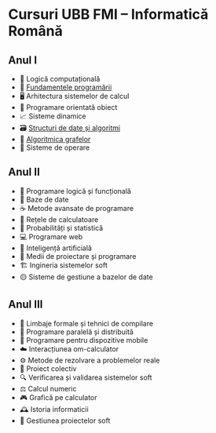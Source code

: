 # Cursuri UBB FMI – Informatică Română

## Anul I
- 🎲 Logică computațională
- 🐍 [Fundamentele programării](./Anul%201/FUNDAMENTELE%20PROGRAMARII/)
- 🖥️ Arhitectura sistemelor de calcul
- 🔧 Programare orientată obiect
- 📈 Sisteme dinamice
- 🗃️ [Structuri de date și algoritmi](./Anul%201/STRUCTURI%20DE%20DATE%20SI%20ALGORITMI/)
- 🚀 [Algoritmica grafelor](./Anul%201/ALGORITMICA%20GRAFELOR/)
- 🐧 Sisteme de operare

## Anul II
- 🦉 Programare logică și funcțională
- 💾 Baze de date
- ☕ Metode avansate de programare
- 📡 Rețele de calculatoare
- 🎲 Probabilități și statistică
- 💻 Programare web
- 🤖 Inteligență artificială
- 🧰 Medii de proiectare și programare
- 🏗️ Ingineria sistemelor soft
- 🟡 Sisteme de gestiune a bazelor de date

## Anul III
- 🧪 Limbaje formale și tehnici de compilare
- 🔗 Programare paralelă și distribuită
- 📱 Programare pentru dispozitive mobile
- ☁️ Interacțiunea om-calculator
- ⚙️ Metode de rezolvare a problemelor reale
- 🤝 Proiect colectiv
- 🔍 Verificarea și validarea sistemelor soft
- ⚖️ Calcul numeric
- 🎮 Grafică pe calculator
- 🕰️ Istoria informaticii
- 🧠 Gestiunea proiectelor soft
